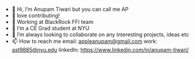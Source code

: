 - 👋 Hi, I’m Anupam Tiwari but you can call me AP 
- 👀 love contributing!
- 💁 Working at BlackRock FFI team
- 🌱 I’m a CE Grad student at NYU 
- 💞️ I’m always looking to collaborate on any interesting projects, ideas etc
- 📫 How to reach me email: appleanupam@gmail.com work: ast9885@nyu.edu linkedIn: https://www.linkedin.com/in/anupam-tiwari/

<!---
anupam-tiwari/anupam-tiwari is a ✨ special ✨ repository because its `README.md` (this file) appears on your GitHub profile.
You can click the Preview link to take a look at your changes.
--->
